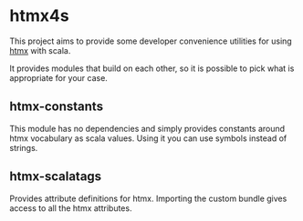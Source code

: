 # htmx4s

This project aims to provide some developer convenience utilities for
using [htmx](https://htmx.org) with scala.

It provides modules that build on each other, so it is possible to
pick what is appropriate for your case.

## htmx-constants

This module has no dependencies and simply provides constants around
htmx vocabulary as scala values. Using it you can use symbols instead
of strings.


## htmx-scalatags

Provides attribute definitions for htmx. Importing the custom bundle
gives access to all the htmx attributes.
